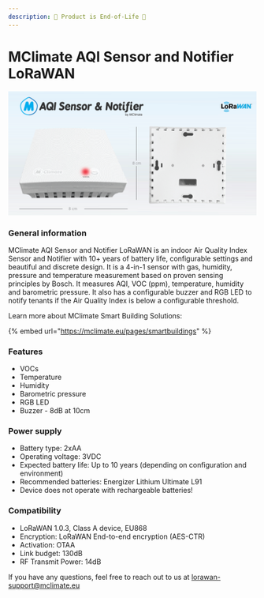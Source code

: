 ```yaml
---
description: 🛑 Product is End-of-Life 🛑
---
```


# MClimate AQI Sensor and Notifier LoRaWAN

![](../../.gitbook/assets/aqi-lorawan-docs-2.png)

### General information

MClimate AQI Sensor and Notifier LoRaWAN is an indoor Air Quality Index Sensor and Notifier with 10+ years of battery life, configurable settings and beautiful and discrete design. It is a 4-in-1 sensor with gas, humidity, pressure and temperature measurement based on proven sensing principles by Bosch. It measures AQI, VOC (ppm), temperature, humidity and barometric pressure. It also has a configurable buzzer and RGB LED to notify tenants if the Air Quality Index is below a configurable threshold.

Learn more about MClimate Smart Building Solutions:

{% embed url="https://mclimate.eu/pages/smartbuildings" %}

### Features

* VOCs
* Temperature
* Humidity
* Barometric pressure
* RGB LED
* Buzzer - 8dB at 10cm

### Power supply

* Battery type: 2xAA
* Operating voltage: 3VDC
* Expected battery life: Up to 10 years (depending on configuration and environment)
* Recommended batteries: Energizer Lithium Ultimate L91
* Device does not operate with rechargeable batteries!

### Compatibility

* LoRaWAN 1.0.3, Class A device, EU868
* Encryption: LoRaWAN End-to-end encryption (AES-CTR)
* Activation: OTAA
* Link budget: 130dB
* RF Transmit Power: 14dB

If you have any questions, feel free to reach out to us at [lorawan-support@mclimate.eu](mailto:lorawan-support@mclimate.eu)
